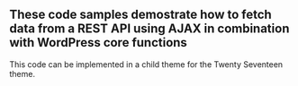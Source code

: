 ## These code samples demostrate how to fetch data from a REST API using AJAX in combination with WordPress core functions

This code can be implemented in a child theme for the Twenty Seventeen theme.
